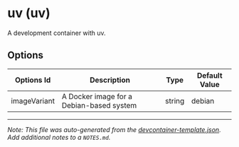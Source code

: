 
# uv (uv)

A development container with uv.

## Options

| Options Id | Description | Type | Default Value |
|-----|-----|-----|-----|
| imageVariant | A Docker image for a Debian-based system | string | debian |



---

_Note: This file was auto-generated from the [devcontainer-template.json](https://github.com/nafnix/devcontainers-templates/blob/main/src/uv/devcontainer-template.json).  Add additional notes to a `NOTES.md`._
